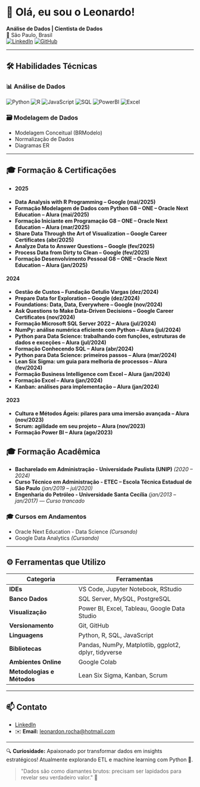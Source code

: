# 👋 Olá, eu sou o Leonardo!

**Análise de Dados | Cientista de Dados**  
📍 São Paulo, Brasil  
[![LinkedIn](https://img.shields.io/badge/LinkedIn-Connect-blue?style=flat&logo=linkedin)](https://www.linkedin.com/in/leonardo-rocha-784a15227/)
[![GitHub](https://img.shields.io/badge/GitHub-Follow-black?style=flat&logo=github)](https://github.com/LeoNRocha-tech)

---

## 🛠️ **Habilidades Técnicas**
### 📊 Análise de Dados
![Python](https://img.shields.io/badge/Python-Básico-lightgrey?logo=python)
![R](https://img.shields.io/badge/R-Básico-276DC3?style=flat&logo=r)
![JavaScript](https://img.shields.io/badge/JavaScript-Básico-lightgrey?logo=javascript)
![SQL](https://img.shields.io/badge/SQL-Básico-lightgrey?logo=postgresql)
![PowerBI](https://img.shields.io/badge/Power_BI-Intermediário-yellowgreen?logo=powerbi)
![Excel](https://img.shields.io/badge/Excel-Avançado-green?logo=microsoftexcel)


### 🗃️ Modelagem de Dados
- Modelagem Conceitual (BRModelo)
- Normalização de Dados
- Diagramas ER

---

## 🎓 **Formação & Certificações**

- #### **2025**

* **Data Analysis with R Programming – Google (mai/2025)**
* **Formação Modelagem de Dados com Python G8 – ONE – Oracle Next Education – Alura (mai/2025)**
* **Formação Iniciante em Programação G8 – ONE – Oracle Next Education – Alura (mar/2025)**
* **Share Data Through the Art of Visualization – Google Career Certificates (abr/2025)**
* **Analyze Data to Answer Questions – Google (fev/2025)**
* **Process Data from Dirty to Clean – Google (fev/2025)**
* **Formação Desenvolvimento Pessoal G8 – ONE – Oracle Next Education – Alura (jan/2025)**

#### **2024**

* **Gestão de Custos – Fundação Getulio Vargas (dez/2024)**
* **Prepare Data for Exploration – Google (dez/2024)**
* **Foundations: Data, Data, Everywhere – Google (nov/2024)**
* **Ask Questions to Make Data-Driven Decisions – Google Career Certificates (nov/2024)**
* **Formação Microsoft SQL Server 2022 – Alura (jul/2024)**
* **NumPy: análise numérica eficiente com Python – Alura (jul/2024)**
* **Python para Data Science: trabalhando com funções, estruturas de dados e exceções – Alura (jul/2024)**
* **Formação Conhecendo SQL – Alura (abr/2024)**
* **Python para Data Science: primeiros passos – Alura (mar/2024)**
* **Lean Six Sigma: um guia para melhoria de processos – Alura (fev/2024)**
* **Formação Business Intelligence com Excel – Alura (jan/2024)**
* **Formação Excel – Alura (jan/2024)**
* **Kanban: análises para implementação – Alura (jan/2024)**

#### **2023**

* **Cultura e Métodos Ágeis: pilares para uma imersão avançada – Alura (nov/2023)**
* **Scrum: agilidade em seu projeto – Alura (nov/2023)**
* **Formação Power BI – Alura (ago/2023)**

## 🎓 **Formação Acadêmica**

- **Bacharelado em Administração - Universidade Paulista (UNIP)** *(2020 – 2024)*  
- **Curso Técnico em Administração - ETEC – Escola Técnica Estadual de São Paulo** *(jan/2019 – jul/2020)*  
- **Engenharia do Petróleo - Universidade Santa Cecília** *(jan/2013 – jan/2017)* — *Curso trancado*


### 🎓 Cursos em Andamentos 
- Oracle Next Education - Data Science *(Cursando)*
- Google Data Analytics *(Cursando)*
  
---

## ⚙️ **Ferramentas que Utilizo**
| Categoria            | Ferramentas                                                                            |
|----------------------|----------------------------------------------------------------------------------------|
| **IDEs**                       | VS Code, Jupyter Notebook, RStudio                                           |
| **Banco Dados**                | SQL Server, MySQL, PostgreSQL                                                |
| **Visualização**               | Power BI, Excel, Tableau, Google Data Studio                                 |
| **Versionamento**              | Git, GitHub                                                                  |
| **Linguagens**                 | Python, R, SQL, JavaScript                                                   |
| **Bibliotecas**                | Pandas, NumPy, Matplotlib, ggplot2, dplyr, tidyverse                         |
| **Ambientes Online**           | Google Colab                                                                 |
| **Metodologias e Métodos**     | Lean Six Sigma, Kanban, Scrum                                                |


---

## 📫 **Contato**
- [LinkedIn](https://www.linkedin.com/in/leonardo-rocha-784a15227/)  
- ✉️ **Email:** [leonardon.rocha@hotmail.com]()  

---

🔍 **Curiosidade:** Apaixonado por transformar dados em insights estratégicos! Atualmente explorando ETL e machine learning com Python 🐍.


> "Dados são como diamantes brutos: precisam ser lapidados para revelar seu verdadeiro valor." 💎
